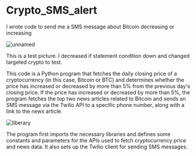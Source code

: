 # Crypto_SMS_alert
I wrote code to send me a SMS message about Bitcoin decreasing or  increasing

![unnamed](https://user-images.githubusercontent.com/39882035/226503175-9efa9788-616c-4732-bef8-b6268ccac9bd.jpg)

This is a test picture. I decreased if statement condition down and changed targeted crypto to test.


This code is a Python program that fetches the daily closing price of a cryptocurrency (in this case, Bitcoin or BTC) and determines whether the price has increased or decreased by more than 5% from the previous day's closing price. If the price has increased or decreased by more than 5%, the program fetches the top two news articles related to Bitcoin and sends an SMS message via the Twilio API to a specific phone number, along with a link to the news article.


![liberary](https://user-images.githubusercontent.com/39882035/226504101-f51a522d-50ee-4bc7-988a-200d70e90053.png)


The program first imports the necessary libraries and defines some constants and parameters for the APIs used to fetch cryptocurrency price and news data. It also sets up the Twilio client for sending SMS messages.

